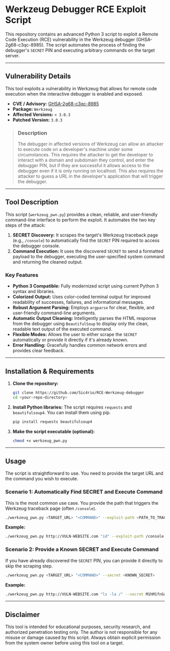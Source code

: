 # Werkzeug Debugger RCE Exploit Script

This repository contains an advanced Python 3 script to exploit a Remote Code Execution (RCE) vulnerability in the Werkzeug debugger (GHSA-2g68-c3qc-8985). The script automates the process of finding the debugger's `SECRET` PIN and executing arbitrary commands on the target server.


---

## Vulnerability Details

This tool exploits a vulnerability in Werkzeug that allows for remote code execution when the interactive debugger is enabled and exposed.

- **CVE / Advisory:** [GHSA-2g68-c3qc-8985](https://github.com/advisories/GHSA-2g68-c3qc-8985)
- **Package:** `Werkzeug`
- **Affected Versions:** `< 3.0.3`
- **Patched Version:** `3.0.3`

> ### Description
>
> The debugger in affected versions of Werkzeug can allow an attacker to execute code on a developer's machine under some circumstances. This requires the attacker to get the developer to interact with a domain and subdomain they control, and enter the debugger PIN, but if they are successful it allows access to the debugger even if it is only running on localhost. This also requires the attacker to guess a URL in the developer's application that will trigger the debugger.

---

## Tool Description

This script (`werkzeug_pwn.py`) provides a clean, reliable, and user-friendly command-line interface to perform the exploit. It automates the two key steps of the attack:

1.  **SECRET Discovery:** It scrapes the target's Werkzeug traceback page (e.g., `/console`) to automatically find the `SECRET` PIN required to access the debugger console.
2.  **Command Execution:** It uses the discovered `SECRET` to send a formatted payload to the debugger, executing the user-specified system command and returning the cleaned output.

### Key Features

- **Python 3 Compatible:** Fully modernized script using current Python 3 syntax and libraries.
- **Colorized Output:** Uses color-coded terminal output for improved readability of successes, failures, and informational messages.
- **Robust Argument Parsing:** Employs `argparse` for clear, flexible, and user-friendly command-line arguments.
- **Automatic Output Cleaning:** Intelligently parses the HTML response from the debugger using `BeautifulSoup` to display only the clean, readable text output of the executed command.
- **Flexible Modes:** Allows the user to either scrape the `SECRET` automatically or provide it directly if it's already known.
- **Error Handling:** Gracefully handles common network errors and provides clear feedback.

---

## Installation & Requirements

1.  **Clone the repository:**
    ```bash
    git clone https://github.com/Sic4rio/RCE-Werkzeug-debugger
    cd <your-repo-directory>
    ```

2.  **Install Python libraries:**
    The script requires `requests` and `beautifulsoup4`. You can install them using pip.
    ```bash
    pip install requests beautifulsoup4
    ```

3.  **Make the script executable (optional):**
    ```bash
    chmod +x werkzeug_pwn.py
    ```

---

## Usage

The script is straightforward to use. You need to provide the target URL and the command you wish to execute.

### Scenario 1: Automatically Find SECRET and Execute Command

This is the most common use case. You provide the path that triggers the Werkzeug traceback page (often `/console`).

```bash
./werkzeug_pwn.py <TARGET_URL> "<COMMAND>" --exploit-path <PATH_TO_TRACEBACK>
```

**Example:**

```bash
./werkzeug_pwn.py http://VULN-WEBSITE.com "id" --exploit-path /console
```

### Scenario 2: Provide a Known SECRET and Execute Command

If you have already discovered the `SECRET` PIN, you can provide it directly to skip the scraping step.

```bash
./werkzeug_pwn.py <TARGET_URL> "<COMMAND>" --secret <KNOWN_SECRET>
```

**Example:**

```bash
./werkzeug_pwn.py http://VULN-WEBSITE.com "ls -la /" --secret M1hM1fnGaPJcYnDo5i5u
```

---

## Disclaimer

This tool is intended for educational purposes, security research, and authorized penetration testing only. The author is not responsible for any misuse or damage caused by this script. Always obtain explicit permission from the system owner before using this tool on a target.
